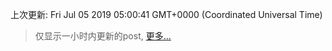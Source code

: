 
  
 上次更新: Fri Jul 05 2019 05:00:41 GMT+0000 (Coordinated Universal Time) 

 > 仅显示一小时内更新的post, [更多...](screenshots/)
  